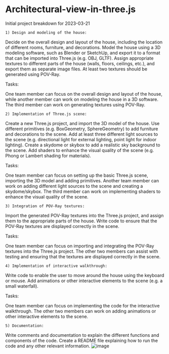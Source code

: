 # Architectural-view-in-three.js
Initial project breakdown for 2023-03-21

	1) Design and modeling of the house:
Decide on the overall design and layout of the house, including the location of different rooms, furniture, and decorations.
Model the house using a 3D modeling software, such as Blender or SketchUp, and export it to a format that can be imported into Three.js (e.g. OBJ, GLTF).
Assign appropriate textures to different parts of the house (walls, floors, ceilings, etc.), and export them as separate image files. At least two textures should be generated using POV-Ray.

Tasks:

One team member can focus on the overall design and layout of the house, while another member can work on modeling the house in a 3D software.
The third member can work on generating textures using POV-Ray.


	2) Implementation of Three.js scene:
Create a new Three.js project, and import the 3D model of the house.
Use different primitives (e.g. BoxGeometry, SphereGeometry) to add furniture and decorations to the scene.
Add at least three different light sources to the scene (e.g. directional light for external lighting, point light for indoor lighting).
Create a skydome or skybox to add a realistic sky background to the scene.
Add shaders to enhance the visual quality of the scene (e.g. Phong or Lambert shading for materials).

Tasks:

One team member can focus on setting up the basic Three.js scene, importing the 3D model and adding primitives.
Another team member can work on adding different light sources to the scene and creating a skydome/skybox.
The third member can work on implementing shaders to enhance the visual quality of the scene.



	3) Integration of POV-Ray textures:
Import the generated POV-Ray textures into the Three.js project, and assign them to the appropriate parts of the house.
Write code to ensure that the POV-Ray textures are displayed correctly in the scene.

Tasks:

One team member can focus on importing and integrating the POV-Ray textures into the Three.js project.
The other two members can assist with testing and ensuring that the textures are displayed correctly in the scene.



	4) Implementation of interactive walkthrough:
Write code to enable the user to move around the house using the keyboard or mouse.
Add animations or other interactive elements to the scene (e.g. a small waterfall).

Tasks:

One team member can focus on implementing the code for the interactive walkthrough.
The other two members can work on adding animations or other interactive elements to the scene.



	5) Documentation:
Write comments and documentation to explain the different functions and components of the code.
Create a README file explaining how to run the code and any other relevant information.
![image](https://user-images.githubusercontent.com/79729264/226664550-4ce77e8f-bf5c-4501-9508-4248c52f91b0.png)
